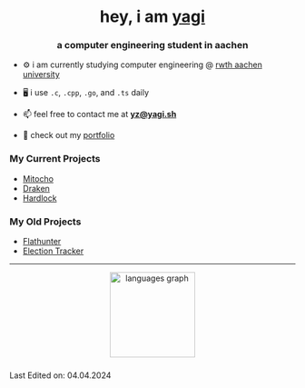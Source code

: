 <h1 align="center">hey, i am <a href="https://yagi.sh" target="blank">yagi</a></h1>
<h3 align="center">a computer engineering student in aachen</h3>

- ⚙️ i am currently studying computer engineering @ <a href="https://rwth-aachen.de" target="blank">rwth aachen university</a>

- 🖥️ i use `.c`, `.cpp`, `.go`, and `.ts` daily

- 📫 feel free to contact me at **yz@yagi.sh**

- 📄 check out my <a href="https://yagi.sh" target="blank">portfolio</a>



### My Current Projects

- [Mitocho](https://github.com/yzaimoglu/mitocho)
- [Draken](https://github.com/yzaimoglu/draken)
- [Hardlock](https://github.com/yzaimoglu/hardlock)

### My Old Projects
- [Flathunter](https://github.com/yzaimoglu/flathunter-pub)
- [Election Tracker](https://github.com/yzaimoglu/election)

---

<div align="center">
  <img src="https://github-readme-stats.vercel.app/api/top-langs?username=yzaimoglu&locale=en&hide_title=false&layout=compact&card_width=320&langs_count=5&theme=tokyonight&hide_border=false&order=2" height="150" alt="languages graph"  />
</div>

###

Last Edited on: 04.04.2024
